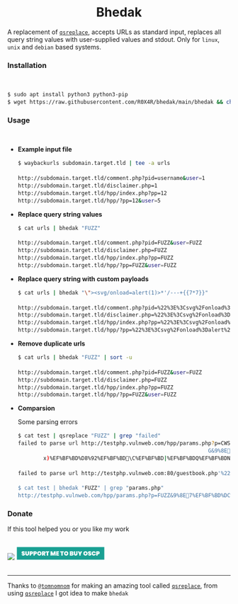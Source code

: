 <h1 align="center"><b>Bhedak</b></h2>

A replacement of [`qsreplace`](https://github.com/tomnomnom/qsreplace), accepts URLs as standard input, replaces all query string values with user-supplied values and stdout. Only for `linux`, `unix` and `debian` based systems.<br/>

<h3><b>Installation</b></h3><br/>

```bash
$ sudo apt install python3 python3-pip
$ wget https://raw.githubusercontent.com/R0X4R/bhedak/main/bhedak && chmod +x bhedak && mv bhedak /usr/bin/
```

<h3><b>Usage</b></h3><br/>

- **Example input file**
    
    ```bash
    $ waybackurls subdomain.target.tld | tee -a urls

    http://subdomain.target.tld/comment.php?pid=username&user=1
    http://subdomain.target.tld/disclaimer.php=1
    http://subdomain.target.tld/hpp/index.php?pp=12
    http://subdomain.target.tld/hpp/?pp=12&user=5
    ```

- **Replace query string values**

    ```bash
    $ cat urls | bhedak "FUZZ"

    http://subdomain.target.tld/comment.php?pid=FUZZ&user=FUZZ
    http://subdomain.target.tld/disclaimer.php=FUZZ
    http://subdomain.target.tld/hpp/index.php?pp=FUZZ
    http://subdomain.target.tld/hpp/?pp=FUZZ&user=FUZZ
    ```

- **Replace query string with custom payloads**

    ```bash
    $ cat urls | bhedak "\"><svg/onload=alert(1)>*'/---+{{7*7}}"

    http://subdomain.target.tld/comment.php?pid=%22%3E%3Csvg%2Fonload%3Dalert%281%29%3E%2A%27%2F---%2B%7B%7B7%2A7%7D%7D&user=%22%3E%3Csvg%2Fonload%3Dalert%281%29%3E%2A%27%2F---%2B%7B%7B7%2A7%7D%7D
    http://subdomain.target.tld/disclaimer.php=%22%3E%3Csvg%2Fonload%3Dalert%281%29%3E%2A%27%2F---%2B%7B%7B7%2A7%7D%7D
    http://subdomain.target.tld/hpp/index.php?pp=%22%3E%3Csvg%2Fonload%3Dalert%281%29%3E%2A%27%2F---%2B%7B%7B7%2A7%7D%7D
    http://subdomain.target.tld/hpp/?pp=%22%3E%3Csvg%2Fonload%3Dalert%281%29%3E%2A%27%2F---%2B%7B%7B7%2A7%7D%7D&user=%22%3E%3Csvg%2Fonload%3Dalert%281%29%3E%2A%27%2F---%2B%7B%7B7%2A7%7D%7D
    ```
- **Remove duplicate urls**

    ```bash
    $ cat urls | bhedak "FUZZ" | sort -u

    http://subdomain.target.tld/comment.php?pid=FUZZ&user=FUZZ
    http://subdomain.target.tld/disclaimer.php=FUZZ
    http://subdomain.target.tld/hpp/index.php?pp=FUZZ
    http://subdomain.target.tld/hpp/?pp=FUZZ&user=FUZZ
    ```
- **Comparsion**

    Some parsing errors
    
    ```bash
    $ cat test | qsreplace "FUZZ" | grep "failed"
    failed to parse url http://testphp.vulnweb.com/hpp/params.php?p=CWS000x%EF%BF%BD=%EF%BF%BD1N%EF%BF%BD@E%DF%AE%EF%BF%B)%EF%BF%BD@%EF%BF%BD            %EF%BF%BDHiP"D%EF%BF%BDF%EF%BF%BD
                                                                G&9%8E7%EF%BF%BD%DC%82%EF%BF%BDX;!S%EF%BF%BD%EF%BF%BD%CC%9B%EF%BF%BD%EF%BF%BD%EF%BF%BD7Jq%EF%BF%BD%EF%BF%BD%EF%BF%BD.%EF%BF%BD>%EF%BF%BDp%EF%BF%BDc%EF%BF%BDl%EF%BF%BDzG%EF%    BF%BD%DC%BEM%EF%BF%BDdkj%EF%BF%BD,%EF%BF%BD(%EF%BF%BD%EF%BF%BDT%EF%BF%BDJj)%EF%BF%BD"%EF%BF%BDT7$%EF%BF%BDH%EF%BF%BDD6)%EF%BF%BD
            x)%EF%BF%BD%D8%92%EF%BF%BD\C%EF%BF%BD|%EF%BF%BDQ%EF%BF%BDNc%EF%BF%BDb%EF%BF%BD%EF%BF%BD%EF%BF%BD b_&%EF%BF%BD5 h%EF%BF%BD%EF%BF%BDg%EF%BF%BD     ]s%EF%BF%BD0Q%EF%BF%BDL<%EF%BF%BD6%EF%BF%BDL%EF%BF%BD_%EF%BF%BDw~%EF%BF%BD[%EF%BF%BD/[%EF%BF%BDm{%EF%BF%BD%EF%BF%BD%EF%BF%BD%EF%BF%BD:n-   %EF%BF%BD%EF%BF%BD%EF%BF%BD.%EF%BF%BDd1d%EF%BF%BD%EF%BF%BD?6%EF%BF%BD0    &pp=12 [parse "http://testphp.vulnweb.com/hpp/params.php? p=CWS\a\x0e000x%EF%BF%BD=%EF%BF%BD1N%EF%BF%BD@\x10E%DF%AE%EF%BF%BDI\b)%EF%BF%BD@\x1d%EF%BF%BD\x05    \x11%EF%BF%BDHiP\"\x05D%EF%BF%BDF%EF%BF%BD\vG&\x1b%D9%8E\x117%EF%BF%BD%DC%82%EF%BF%BD\x1br\x04X;!S%EF%BF%BD%EF%BF%BD%CC%9B%EF%BF%BD%EF%BF%BD%EF%BF%BD7Jq%EF%BF%BD\u007f%EF%BF%BD%EF%BF%BD.%EF%BF%BD\x01>%EF%BF%BD\x18p%EF%BF%BDc%EF%BF%BDl%EF%BF%BDzG%EF%BF%BD%DC%BEM%EF%BF%BDdkj\x1e%EF%BF%BD,%EF%BF%BD(%EF%BF%BD%EF%BF%BDT%EF%BF%BDJj)%EF%BF%BD\"%EF%BF%BDT7$%EF%BF%BDH%EF%BF%BDD6)%EF%BF%BD\vx)%EF%BF%BD%D8%92%EF%BF%BD\x1f\\\aC%EF%BF%BD|%EF%BF%BDQ%EF%BF%BDNc%EF%BF%BDb%EF%BF%BD%EF%BF%BD%EF%BF%BD b_&\x1c%EF%BF%BD5 h%EF%BF%BD%EF%BF%BDg\x0f\x14%EF%BF%BD    ]s%EF%BF%BD0Q%EF%BF%BDL<%EF%BF%BD6%EF%BF%BDL%EF%BF%BD_%EF%BF%BDw~%EF%BF%BD[\x17%EF%BF%BD/[%EF%BF%BDm{%EF%BF%BD%EF%BF%BD%EF%BF%BD%EF%BF%BD:n-    %EF%BF%BD%EF%BF%BD%EF%BF%BD.%EF%BF%BDd1d%EF%BF%BD%EF%BF%BD?6%EF%BF%BD0    &pp=12": net/url: invalid control character in URL]
            
    failed to parse url http://testphp.vulnweb.com:80/guestbook.php'%22()&%1%3CScRiPt%20%3Eprompt(940521)%3C/ScRiPt%3E [parse   "http://testphp.vulnweb.com:80/guestbook.php'%22()&%1%3CScRiPt%20%3Eprompt(940521)%3C/ScRiPt%3E": invalid URL escape "%1%"]
    
    $ cat test | bhedak "FUZZ" | grep "params.php"
    http://testphp.vulnweb.com/hpp/params.php?p=FUZZ&9%8E7%EF%BF%BD%DC%82%EF%BF%BDX;!S%EF%BF%BD%EF%BF%BD%CC%9B%EF%BF%BD%EF%BF%BD%EF%BF%BD7Jq%EF%BF%BD%EF%BF%BD%EF%BF%BD.%EF%BF%BD>%EF%BF%BDp%EF%BF%BDc%EF%BF%BDl%EF%BF%BDzG%EF%BF%BD%DC%BEM%EF%BF%BDdkj%EF%BF%BD,%EF%BF%BD(%EF%BF%BD%EF%BF%BDT%EF%BF%BDJj)%EF%BF%BD"%EF%BF%BDT7$%EF%BF%BDH%EF%BF%BDD6)%EF%BF%BD                                                                                           x)%EF%BF%BD%D8%92%EF%BF%BDC%EF%BF%BD|%EF%BF%BDQ%EF%BF%BDNc%EF%BF%BDb%EF%BF%BD%EF%BF%BD%EF%BF%BD b_&%EF%BF%BD5 h%EF%BF%BD%EF%BF%BDg%EF%BF%BD ]s%EF%BF%BD0Q%EF%BF%BDL<%EF%BF%BD6%EF%BF%BDL%EF%BF%BD_%EF%BF%BDw~%EF%BF%BD[%EF%BF%BD/[%EF%BF%BDm{%EF%BF%BD%EF%BF%BD%EF%BF%BD%EF%BF%BD:n-%EF%BF%BD%EF%BF%BD%EF%BF%BD.%EF%BF%BDd1d%EF%BF%BD%EF%BF%BD?6%EF%BF%BD0    &pp=FUZZ
    ```

<h3><b>Donate</b></h3>
If this tool helped you or you like my work<br/>

</br><a href="https://ko-fi.com/i/IK3K34SJSA"><img src="https://ko-fi.com/img/githubbutton_sm.svg"></a>    <a href="https://rzp.io/l/pQny7s0n"><img src=".github/support.svg" width="200"></a><br/><br/>

---

Thanks to [`@tomnomnom`](https://github.com/tomnomnom) for making an amazing tool called [`qsreplace`](https://github.com/tomnomnom/qsreplace), from using [`qsreplace`](https://github.com/tomnomnom/qsreplace) I got idea to make `bhedak`
